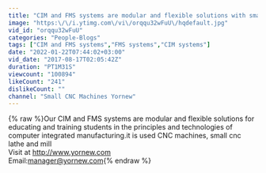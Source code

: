 ```yaml
---
title: "CIM and FMS systems are modular and flexible solutions with small CNC machines"
image: "https:\/\/i.ytimg.com\/vi\/orqqu32wFuU\/hqdefault.jpg"
vid_id: "orqqu32wFuU"
categories: "People-Blogs"
tags: ["CIM and FMS systems","FMS systems","CIM systems"]
date: "2022-01-22T07:44:02+03:00"
vid_date: "2017-08-17T02:05:42Z"
duration: "PT1M31S"
viewcount: "100894"
likeCount: "241"
dislikeCount: ""
channel: "Small CNC Machines Yornew"
---
```

{% raw %}Our CIM and FMS systems are modular and flexible solutions for educating and training students in the principles and technologies of computer integrated manufacturing.it is used CNC machines, small cnc lathe and mill<br />Visit at <a rel="nofollow" target="blank" href="http://www.yornew.com">http://www.yornew.com</a><br />Email:manager@yornew.com{% endraw %}
